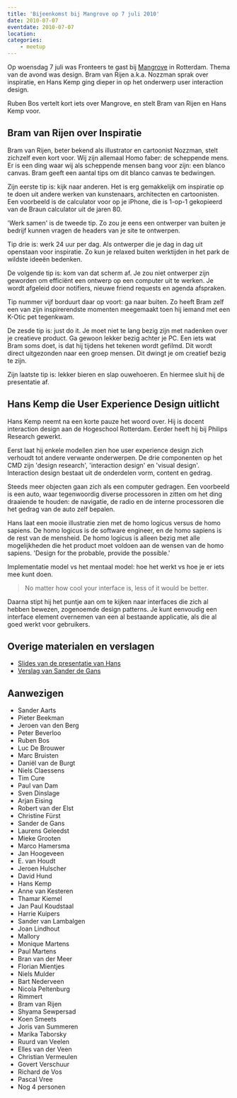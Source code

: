 ```yaml
---
title: 'Bijeenkomst bij Mangrove op 7 juli 2010'
date: 2010-07-07
eventdate: 2010-07-07
location:
categories:
    - meetup
---
```


Op woensdag 7 juli was Fronteers te gast bij [Mangrove](http://mangrove.nl) in Rotterdam. Thema van de avond was design. Bram van Rijen a.k.a. Nozzman sprak over inspiratie, en Hans Kemp ging dieper in op het onderwerp user interaction design.

Ruben Bos vertelt kort iets over Mangrove, en stelt Bram van Rijen en Hans Kemp voor.

## Bram van Rijen over Inspiratie

Bram van Rijen, beter bekend als illustrator en cartoonist Nozzman, stelt zichzelf even kort voor. Wij zijn allemaal Homo faber: de scheppende mens. Er is een ding waar wij als scheppende mensen bang voor zijn: een blanco canvas. Bram geeft een aantal tips om dit blanco canvas te bedwingen.

Zijn eerste tip is: kijk naar anderen. Het is erg gemakkelijk om inspiratie op te doen uit andere werken van kunstenaars, architecten en cartoonisten. Een voorbeeld is de calculator voor op je iPhone, die is 1-op-1 gekopieerd van de Braun calculator uit de jaren 80.

'Werk samen' is de tweede tip. Zo zou je eens een ontwerper van buiten je bedrijf kunnen vragen de headers van je site te ontwerpen.

Tip drie is: werk 24 uur per dag. Als ontwerper die je dag in dag uit openstaan voor inspiratie. Zo kun je relaxed buiten werktijden in het park de wildste ideeën bedenken.

De volgende tip is: kom van dat scherm af. Je zou niet ontwerper zijn geworden om efficiënt een ontwerp op een computer uit te werken. Je wordt afgeleid door notifiers, nieuwe friend requests en agenda afspraken.

Tip nummer vijf borduurt daar op voort: ga naar buiten. Zo heeft Bram zelf een van zijn inspirerendste momenten meegemaakt toen hij iemand met een K-Otic pet tegenkwam.

De zesde tip is: just do it. Je moet niet te lang bezig zijn met nadenken over je creatieve product. Ga gewoon lekker bezig achter je PC. Een iets wat Bram soms doet, is dat hij tijdens het tekenen wordt gefilmd. Dit wordt direct uitgezonden naar een groep mensen. Dit dwingt je om creatief bezig te zijn.

Zijn laatste tip is: lekker bieren en slap ouwehoeren. En hiermee sluit hij de presentatie af.

## Hans Kemp die User Experience Design uitlicht

Hans Kemp neemt na een korte pauze het woord over. Hij is docent interaction design aan de Hogeschool Rotterdam. Eerder heeft hij bij Philips Research gewerkt.

Eerst laat hij enkele modellen zien hoe user experience design zich verhoudt tot andere verwante onderwerpen. De drie componenten op het CMD zijn 'design research', 'interaction design' en 'visual design'. Interaction design bestaat uit de onderdelen vorm, content en gedrag.

Steeds meer objecten gaan zich als een computer gedragen. Een voorbeeld is een auto, waar tegenwoordig diverse processoren in zitten om het ding draaiende te houden: de navigatie, de radio en de interne processoren die het gedrag van de auto zelf bepalen.

Hans laat een mooie illustratie zien met de homo logicus versus de homo sapiens. De homo logicus is de software engineer, en de homo sapiens is de rest van de mensheid. De homo logicus is alleen bezig met alle mogelijkheden die het product moet voldoen aan de wensen van de homo sapiens. 'Design for the probable, provide the possible.'

Implementatie model vs het mentaal model: hoe het werkt vs hoe je er iets mee kunt doen.

> No matter how cool your interface is, less of it would be better.

Daarna stipt hij het puntje aan om te kijken naar interfaces die zich al hebben bewezen, zogenoemde design patterns. Je kunt eenvoudig een interface element overnemen van een al bestaande applicatie, als die al goed werkt voor gebruikers.

## Overige materialen en verslagen

-   [Slides van de presentatie van Hans](http://www.slideshare.net/hanskemp/user-experiencedesignfronteers)
-   [Verslag van Sander de Gans](http://sanderdegans.blogspot.com/2010/07/een-letterlijk-kijkje-in-de-keuken-van.html)

## Aanwezigen

-   Sander Aarts
-   Pieter Beekman
-   Jeroen van den Berg
-   Peter Beverloo
-   Ruben Bos
-   Luc De Brouwer
-   Marc Bruisten
-   Daniël van de Burgt
-   Niels Claessens
-   Tim Cure
-   Paul van Dam
-   Sven Dinslage
-   Arjan Eising
-   Robert van der Elst
-   Christine Fürst
-   Sander de Gans
-   Laurens Geleedst
-   Mieke Grooten
-   Marco Hamersma
-   Jan Hoogeveen
-   E. van Houdt
-   Jeroen Hulscher
-   David Hund
-   Hans Kemp
-   Anne van Kesteren
-   Thamar Kiemel
-   Jan Paul Koudstaal
-   Harrie Kuipers
-   Sander van Lambalgen
-   Joan Lindhout
-   Mallory
-   Monique Martens
-   Paul Martens
-   Bran van der Meer
-   Florian Mientjes
-   Niels Mulder
-   Bart Nederveen
-   Nicola Peltenburg
-   Rimmert
-   Bram van Rijen
-   Shyama Sewpersad
-   Koen Smeets
-   Joris van Summeren
-   Marika Taborsky
-   Ruurd van Veelen
-   Elles van der Veen
-   Christian Vermeulen
-   Govert Verschuur
-   Richard de Vos
-   Pascal Vree
-   Nog 4 personen
